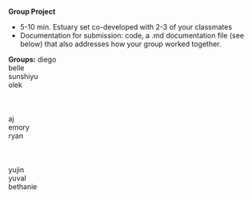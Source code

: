 **Group Project**
- 5-10 min. Estuary set co-developed with 2-3 of your classmates
- Documentation for submission: code, a .md documentation file (see below) that also addresses how your group worked together.

**Groups:**
diego<br>
belle<br>
sunshiyu<br>
olek<br>
<br>
<br>
<br>
aj<br>
emory<br>
ryan<br>
<br>
<br>
<br>
yujin<br>
yuval<br>
bethanie<br>
